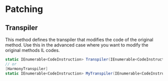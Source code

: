 # Patching

## Transpiler

This method defines the transpiler that modifies the code of the original method. Use this in the advanced case where you want to modify the original methods IL codes.

```csharp
static IEnumerable<CodeInstruction> Transpiler(IEnumerable<CodeInstruction> instr, ...)
// or
[HarmonyTranspiler]
static IEnumerable<CodeInstruction> MyTranspiler(IEnumerable<CodeInstruction> instr, ...)
```